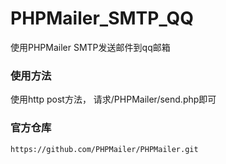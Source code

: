 # PHPMailer_SMTP_QQ
使用PHPMailer SMTP发送邮件到qq邮箱

### 使用方法
使用http post方法， 请求/PHPMailer/send.php即可

### 官方仓库
```
https://github.com/PHPMailer/PHPMailer.git
```